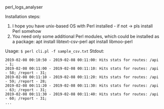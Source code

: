 perl_logs_analyser

Installation steps:
1. I hope you have unix-based OS with Perl installed - if not -> pls install Perl somehow
2. You need only some additional Perl modules, which could be installed as a package:
apt install libtext-csv-perl
apt install libmoo-perl

Usage:
```$ perl cli.pl -f sample_csv.txt```
Stdout:
```
2019-02-08 00:10:50 - 2019-02-08 00:11:00: Hits stats for routes: /api - 1;
2019-02-08 00:11:00 - 2019-02-08 00:11:10: Hits stats for routes: /api - 58; /report - 31;
2019-02-08 00:11:10 - 2019-02-08 00:11:20: Hits stats for routes: /api - 59; /report - 28;
2019-02-08 00:11:20 - 2019-02-08 00:11:30: Hits stats for routes: /api - 63; /report - 31;
2019-02-08 00:11:30 - 2019-02-08 00:11:40: Hits stats for routes: /api - 60; /report - 31;
...
```